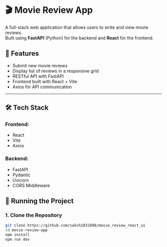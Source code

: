 # 🎬 Movie Review App

A full-stack web application that allows users to write and view movie reviews.  
Built using **FastAPI** (Python) for the backend and **React** for the frontend.

## 🚀 Features

- Submit new movie reviews
- Display list of reviews in a responsive grid
- RESTful API with FastAPI
- Frontend built with React + Vite
- Axios for API communication

---

## 🛠️ Tech Stack

### Frontend:
- React
- Vite
- Axios


### Backend:
- FastAPI
- Pydantic
- Uvicorn
- CORS Middleware

## 🔧 Running the Project

### 1. Clone the Repository

```bash
git clone https://github.com/sakshi031098/movie_review_react_ui
cd movie-review-app
npm install
npm run dev



